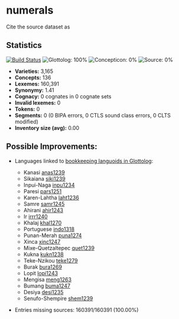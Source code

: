 # numerals

Cite the source dataset as

> 

## Statistics


[![Build Status](https://travis-ci.org/None.svg?branch=master)](https://travis-ci.org/None)
![Glottolog: 100%](https://img.shields.io/badge/Glottolog-100%25-brightgreen.svg "Glottolog: 100%")
![Concepticon: 0%](https://img.shields.io/badge/Concepticon-0%25-red.svg "Concepticon: 0%")
![Source: 0%](https://img.shields.io/badge/Source-0%25-red.svg "Source: 0%")

- **Varieties:** 3,165
- **Concepts:** 136
- **Lexemes:** 160,391
- **Synonymy:** 1.41
- **Cognacy:** 0 cognates in 0 cognate sets
- **Invalid lexemes:** 0
- **Tokens:** 0
- **Segments:** 0 (0 BIPA errors, 0 CTLS sound class errors, 0 CLTS modified)
- **Inventory size (avg):** 0.00

## Possible Improvements:

- Languages linked to [bookkeeping languoids in Glottolog](http://glottolog.org/glottolog/glottologinformation#bookkeepinglanguoids):
  - Kanasi [anas1239](http://glottolog.org/resource/languoid/id/anas1239)
  - Sikaiana [siki1239](http://glottolog.org/resource/languoid/id/siki1239)
  - Inpui-Naga [inpu1234](http://glottolog.org/resource/languoid/id/inpu1234)
  - Paresi [pars1251](http://glottolog.org/resource/languoid/id/pars1251)
  - Karen-Lahtha [laht1236](http://glottolog.org/resource/languoid/id/laht1236)
  - Samre [samr1245](http://glottolog.org/resource/languoid/id/samr1245)
  - Ahirani [ahir1243](http://glottolog.org/resource/languoid/id/ahir1243)
  - Ir [irrr1240](http://glottolog.org/resource/languoid/id/irrr1240)
  - Khalaj [khal1270](http://glottolog.org/resource/languoid/id/khal1270)
  - Portuguese [indo1318](http://glottolog.org/resource/languoid/id/indo1318)
  - Punan-Merah [puna1274](http://glottolog.org/resource/languoid/id/puna1274)
  - Xinca [xinc1247](http://glottolog.org/resource/languoid/id/xinc1247)
  - Mixe-Quetzaltepec [quet1239](http://glottolog.org/resource/languoid/id/quet1239)
  - Kukna [kukn1238](http://glottolog.org/resource/languoid/id/kukn1238)
  - Teke-Nzikou [teke1279](http://glottolog.org/resource/languoid/id/teke1279)
  - Burak [bura1269](http://glottolog.org/resource/languoid/id/bura1269)
  - Lopit [lopi1243](http://glottolog.org/resource/languoid/id/lopi1243)
  - Mengisa [meng1263](http://glottolog.org/resource/languoid/id/meng1263)
  - Bumang [buma1247](http://glottolog.org/resource/languoid/id/buma1247)
  - Desiya [desi1235](http://glottolog.org/resource/languoid/id/desi1235)
  - Senufo-Shempire [shem1239](http://glottolog.org/resource/languoid/id/shem1239)


- Entries missing sources: 160391/160391 (100.00%)
